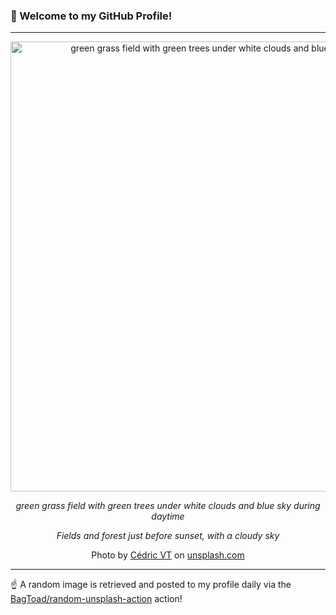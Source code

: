 ### 👋 Welcome to my GitHub Profile!

----

<div align="center">
  <img width="720" src="https://images.unsplash.com/photo-1596987851982-3b90e09ab4ac?crop=entropy&cs=tinysrgb&fit=max&fm=jpg&ixid=M3w1NTI0OTR8MHwxfHJhbmRvbXx8fHx8fHx8fDE3NTYzNjE3MDh8&ixlib=rb-4.1.0&q=80&w=1080" alt="green grass field with green trees under white clouds and blue sky during daytime">
  
  <em>green grass field with green trees under white clouds and blue sky during daytime</em>
  
  <em>Fields and forest just before sunset, with a cloudy sky</em>
  
  Photo by [Cédric VT](https://www.instagram.com/cedric_photography) on [unsplash.com](https://unsplash.com/)
</div>

----

☝️ A random image is retrieved and posted to my profile daily via the [BagToad/random-unsplash-action](https://github.com/BagToad/random-unsplash-action) action!
